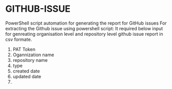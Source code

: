 # GITHUB-ISSUE
PowerShell script automation for generating the report for GitHub issues
For extracting the Github issue using powershell script:
It required below input for genreating organisation level and repository level github issue report in csv formate.
1) PAT Token
2) Ogannization name
3) repository name
4) type
5) created date
6) updated date
7) 
